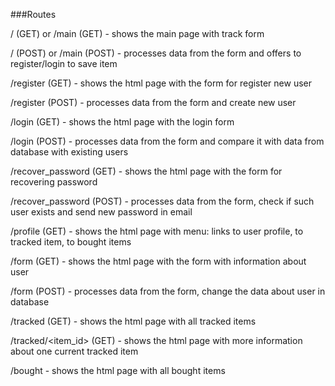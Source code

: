 ###Routes

/ (GET) or /main (GET) - shows the main page with track form

/ (POST) or /main (POST) - processes data from the form and offers to register/login to save item

/register (GET) - shows the html page with the form for register new user

/register (POST) - processes data from the form and create new user

/login (GET) - shows the html page with the login form

/login (POST) - processes data from the form and compare it with data from database with existing users

/recover_password (GET) - shows the html page with the form for recovering password

/recover_password (POST) - processes data from the form, check if such user exists and send new password in email

/profile (GET) - shows the html page with menu: links to user profile, to tracked item, to bought items

/form (GET) - shows the html page with the form with information about user

/form (POST) - processes data from the form, change the data about user in database

/tracked (GET) - shows the html page with all tracked items

/tracked/<item_id> (GET) - shows the html page with more information about one current tracked item

/bought - shows the html page with all bought items


